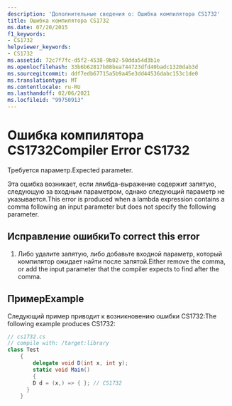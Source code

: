 ```yaml
---
description: 'Дополнительные сведения о: Ошибка компилятора CS1732'
title: Ошибка компилятора CS1732
ms.date: 07/20/2015
f1_keywords:
- CS1732
helpviewer_keywords:
- CS1732
ms.assetid: 72c7f7fc-d5f2-4538-9b02-50dda54d3b1e
ms.openlocfilehash: 33b6b62817b88bea744723dfd40badc1320dab3d
ms.sourcegitcommit: ddf7edb67715a5b9a45e3dd44536dabc153c1de0
ms.translationtype: MT
ms.contentlocale: ru-RU
ms.lasthandoff: 02/06/2021
ms.locfileid: "99750913"
---
```

# <a name="compiler-error-cs1732"></a><span data-ttu-id="e0c83-103">Ошибка компилятора CS1732</span><span class="sxs-lookup"><span data-stu-id="e0c83-103">Compiler Error CS1732</span></span>

<span data-ttu-id="e0c83-104">Требуется параметр.</span><span class="sxs-lookup"><span data-stu-id="e0c83-104">Expected parameter.</span></span>  
  
 <span data-ttu-id="e0c83-105">Эта ошибка возникает, если лямбда-выражение содержит запятую, следующую за входным параметром, однако следующий параметр не указывается.</span><span class="sxs-lookup"><span data-stu-id="e0c83-105">This error is produced when a lambda expression contains a comma following an input parameter but does not specify the following parameter.</span></span>  
  
## <a name="to-correct-this-error"></a><span data-ttu-id="e0c83-106">Исправление ошибки</span><span class="sxs-lookup"><span data-stu-id="e0c83-106">To correct this error</span></span>  
  
1. <span data-ttu-id="e0c83-107">Либо удалите запятую, либо добавьте входной параметр, который компилятор ожидает найти после запятой.</span><span class="sxs-lookup"><span data-stu-id="e0c83-107">Either remove the comma, or add the input parameter that the compiler expects to find after the comma.</span></span>  
  
## <a name="example"></a><span data-ttu-id="e0c83-108">Пример</span><span class="sxs-lookup"><span data-stu-id="e0c83-108">Example</span></span>  

 <span data-ttu-id="e0c83-109">Следующий пример приводит к возникновению ошибки CS1732:</span><span class="sxs-lookup"><span data-stu-id="e0c83-109">The following example produces CS1732:</span></span>  
  
```csharp  
// cs1732.cs  
// compile with: /target:library  
class Test  
    {  
        delegate void D(int x, int y);  
        static void Main()  
        {  
        D d = (x,) => { }; // CS1732  
      }  
    }  
```

